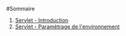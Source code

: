 #Sommaire

1. [Servlet - Introduction](./chapitre1.html)
2. [Servlet - Paramètrage de l'environnement](./chapitre2.html)
